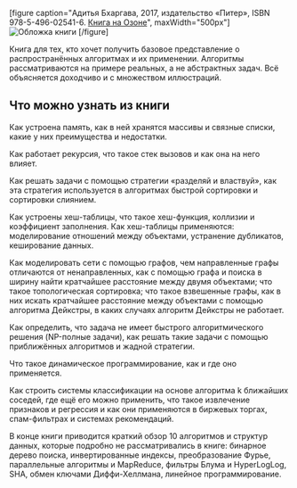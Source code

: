 [figure caption="Адитья Бхаргава, 2017, издательство «Питер», <span class="nobr">ISBN 978-5-496-02541-6</span>. [Книга на Озоне](https://www.ozon.ru/context/detail/id/139296295/?partner=andrew-r)", maxWidth="500px"]
  ![Обложка книги](cover.jpg)
[/figure]

Книга для тех, кто хочет получить базовое представление о распространённых алгоритмах и их применении. Алгоритмы рассматриваются на примере реальных, а не абстрактных задач. Всё объясняется доходчиво и с множеством иллюстраций.

## Что можно узнать из книги

Как устроена память, как в ней хранятся массивы и связные списки, какие у них преимущества и недостатки.

Как работает рекурсия, что такое стек вызовов и как она на него влияет.

Как решать задачи с помощью стратегии «разделяй и властвуй», как эта стратегия используется в алгоритмах быстрой сортировки и сортировки слиянием.

Как устроены хеш-таблицы, что такое хеш-функция, коллизии и коэффициент заполнения. Как хеш-таблицы применяются: моделирование отношений между объектами, устранение дубликатов, кеширование данных.

Как моделировать сети с помощью графов, чем направленные графы отличаются от ненаправленных, как с помощью графа и поиска в ширину найти кратчайшее расстояние между двумя объектами; что такое топологическая сортировка; что такое взвешенные графы, как в них искать кратчайшее расстояние между объектами с помощью алгоритма Дейкстры, в каких случаях алгоритм Дейкстры не работает.

Как определить, что задача не имеет быстрого алгоритмического решения (NP-полные задачи), как решать такие задачи с помощью приближённых алгоритмов и жадной стратегии.

Что такое динамическое программирование, как и где оно применяется.

Как строить системы классификации на основе алгоритма k ближайших соседей, где ещё его можно применить, что такое извлечение признаков и регрессия и как они применяются в биржевых торгах, спам-фильтрах и системах рекомендаций.

В конце книги приводится краткий обзор 10 алгоритмов и структур данных, которые подробно не рассматривались в книге: бинарное дерево поиска, инвертированные индексы, преобразование Фурье, параллельные алгоритмы и MapReduce, фильтры Блума и HyperLogLog, SHA, обмен ключами Диффи-Хеллмана, линейное программирование.
